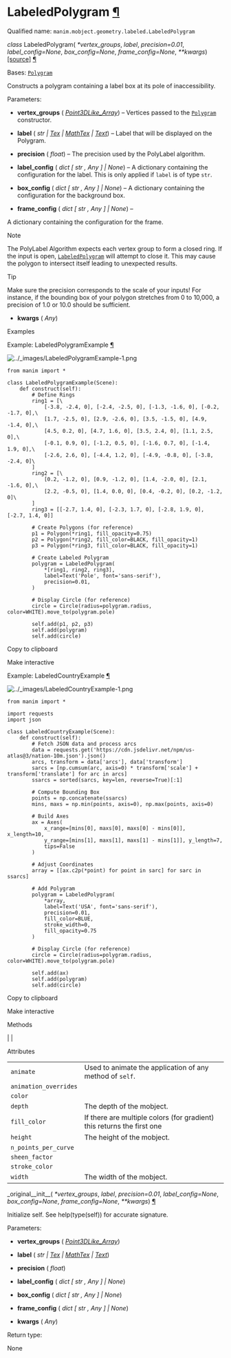 # LabeledPolygram [¶](https://docs.manim.community/en/stable/reference/manim.mobject.geometry.labeled.LabeledPolygram.html\#labeledpolygram "Link to this heading")

Qualified name: `manim.mobject.geometry.labeled.LabeledPolygram`

_class_ LabeledPolygram( _\*vertex\_groups_, _label_, _precision=0.01_, _label\_config=None_, _box\_config=None_, _frame\_config=None_, _\*\*kwargs_) [\[source\]](https://docs.manim.community/en/stable/_modules/manim/mobject/geometry/labeled.html#LabeledPolygram) [¶](https://docs.manim.community/en/stable/reference/manim.mobject.geometry.labeled.LabeledPolygram.html#manim.mobject.geometry.labeled.LabeledPolygram "Link to this definition")

Bases: [`Polygram`](https://docs.manim.community/en/stable/reference/manim.mobject.geometry.polygram.Polygram.html#manim.mobject.geometry.polygram.Polygram "manim.mobject.geometry.polygram.Polygram")

Constructs a polygram containing a label box at its pole of inaccessibility.

Parameters:

- **vertex\_groups** ( [_Point3DLike\_Array_](https://docs.manim.community/en/stable/reference/manim.typing.html#manim.typing.Point3DLike_Array "manim.typing.Point3DLike_Array")) – Vertices passed to the [`Polygram`](https://docs.manim.community/en/stable/reference/manim.mobject.geometry.polygram.Polygram.html#manim.mobject.geometry.polygram.Polygram "manim.mobject.geometry.polygram.Polygram") constructor.

- **label** ( _str_ _\|_ [_Tex_](https://docs.manim.community/en/stable/reference/manim.mobject.text.tex_mobject.Tex.html#manim.mobject.text.tex_mobject.Tex "manim.mobject.text.tex_mobject.Tex") _\|_ [_MathTex_](https://docs.manim.community/en/stable/reference/manim.mobject.text.tex_mobject.MathTex.html#manim.mobject.text.tex_mobject.MathTex "manim.mobject.text.tex_mobject.MathTex") _\|_ [_Text_](https://docs.manim.community/en/stable/reference/manim.mobject.text.text_mobject.Text.html#manim.mobject.text.text_mobject.Text "manim.mobject.text.text_mobject.Text")) – Label that will be displayed on the Polygram.

- **precision** ( _float_) – The precision used by the PolyLabel algorithm.

- **label\_config** ( _dict_ _\[_ _str_ _,_ _Any_ _\]_ _\|_ _None_) – A dictionary containing the configuration for the label.
This is only applied if `label` is of type `str`.

- **box\_config** ( _dict_ _\[_ _str_ _,_ _Any_ _\]_ _\|_ _None_) – A dictionary containing the configuration for the background box.

- **frame\_config** ( _dict_ _\[_ _str_ _,_ _Any_ _\]_ _\|_ _None_) –

A dictionary containing the configuration for the frame.



Note



The PolyLabel Algorithm expects each vertex group to form a closed ring.
If the input is open, [`LabeledPolygram`](https://docs.manim.community/en/stable/reference/manim.mobject.geometry.labeled.LabeledPolygram.html#manim.mobject.geometry.labeled.LabeledPolygram "manim.mobject.geometry.labeled.LabeledPolygram") will attempt to close it.
This may cause the polygon to intersect itself leading to unexpected results.





Tip



Make sure the precision corresponds to the scale of your inputs!
For instance, if the bounding box of your polygon stretches from 0 to 10,000, a precision of 1.0 or 10.0 should be sufficient.

- **kwargs** ( _Any_)


Examples

Example: LabeledPolygramExample [¶](https://docs.manim.community/en/stable/reference/manim.mobject.geometry.labeled.LabeledPolygram.html#labeledpolygramexample)

![../_images/LabeledPolygramExample-1.png](https://docs.manim.community/en/stable/_images/LabeledPolygramExample-1.png)

```
from manim import *

class LabeledPolygramExample(Scene):
    def construct(self):
        # Define Rings
        ring1 = [\
            [-3.8, -2.4, 0], [-2.4, -2.5, 0], [-1.3, -1.6, 0], [-0.2, -1.7, 0],\
            [1.7, -2.5, 0], [2.9, -2.6, 0], [3.5, -1.5, 0], [4.9, -1.4, 0],\
            [4.5, 0.2, 0], [4.7, 1.6, 0], [3.5, 2.4, 0], [1.1, 2.5, 0],\
            [-0.1, 0.9, 0], [-1.2, 0.5, 0], [-1.6, 0.7, 0], [-1.4, 1.9, 0],\
            [-2.6, 2.6, 0], [-4.4, 1.2, 0], [-4.9, -0.8, 0], [-3.8, -2.4, 0]\
        ]
        ring2 = [\
            [0.2, -1.2, 0], [0.9, -1.2, 0], [1.4, -2.0, 0], [2.1, -1.6, 0],\
            [2.2, -0.5, 0], [1.4, 0.0, 0], [0.4, -0.2, 0], [0.2, -1.2, 0]\
        ]
        ring3 = [[-2.7, 1.4, 0], [-2.3, 1.7, 0], [-2.8, 1.9, 0], [-2.7, 1.4, 0]]

        # Create Polygons (for reference)
        p1 = Polygon(*ring1, fill_opacity=0.75)
        p2 = Polygon(*ring2, fill_color=BLACK, fill_opacity=1)
        p3 = Polygon(*ring3, fill_color=BLACK, fill_opacity=1)

        # Create Labeled Polygram
        polygram = LabeledPolygram(
            *[ring1, ring2, ring3],
            label=Text('Pole', font='sans-serif'),
            precision=0.01,
        )

        # Display Circle (for reference)
        circle = Circle(radius=polygram.radius, color=WHITE).move_to(polygram.pole)

        self.add(p1, p2, p3)
        self.add(polygram)
        self.add(circle)

```

Copy to clipboard

Make interactive

Example: LabeledCountryExample [¶](https://docs.manim.community/en/stable/reference/manim.mobject.geometry.labeled.LabeledPolygram.html#labeledcountryexample)

![../_images/LabeledCountryExample-1.png](https://docs.manim.community/en/stable/_images/LabeledCountryExample-1.png)

```
from manim import *

import requests
import json

class LabeledCountryExample(Scene):
    def construct(self):
        # Fetch JSON data and process arcs
        data = requests.get('https://cdn.jsdelivr.net/npm/us-atlas@3/nation-10m.json').json()
        arcs, transform = data['arcs'], data['transform']
        sarcs = [np.cumsum(arc, axis=0) * transform['scale'] + transform['translate'] for arc in arcs]
        ssarcs = sorted(sarcs, key=len, reverse=True)[:1]

        # Compute Bounding Box
        points = np.concatenate(ssarcs)
        mins, maxs = np.min(points, axis=0), np.max(points, axis=0)

        # Build Axes
        ax = Axes(
            x_range=[mins[0], maxs[0], maxs[0] - mins[0]], x_length=10,
            y_range=[mins[1], maxs[1], maxs[1] - mins[1]], y_length=7,
            tips=False
        )

        # Adjust Coordinates
        array = [[ax.c2p(*point) for point in sarc] for sarc in ssarcs]

        # Add Polygram
        polygram = LabeledPolygram(
            *array,
            label=Text('USA', font='sans-serif'),
            precision=0.01,
            fill_color=BLUE,
            stroke_width=0,
            fill_opacity=0.75
        )

        # Display Circle (for reference)
        circle = Circle(radius=polygram.radius, color=WHITE).move_to(polygram.pole)

        self.add(ax)
        self.add(polygram)
        self.add(circle)

```

Copy to clipboard

Make interactive

Methods

|
|

Attributes

|     |     |
| --- | --- |
| `animate` | Used to animate the application of any method of `self`. |
| `animation_overrides` |  |
| `color` |  |
| `depth` | The depth of the mobject. |
| `fill_color` | If there are multiple colors (for gradient) this returns the first one |
| `height` | The height of the mobject. |
| `n_points_per_curve` |  |
| `sheen_factor` |  |
| `stroke_color` |  |
| `width` | The width of the mobject. |

\_original\_\_init\_\_( _\*vertex\_groups_, _label_, _precision=0.01_, _label\_config=None_, _box\_config=None_, _frame\_config=None_, _\*\*kwargs_) [¶](https://docs.manim.community/en/stable/reference/manim.mobject.geometry.labeled.LabeledPolygram.html#manim.mobject.geometry.labeled.LabeledPolygram._original__init__ "Link to this definition")

Initialize self. See help(type(self)) for accurate signature.

Parameters:

- **vertex\_groups** ( [_Point3DLike\_Array_](https://docs.manim.community/en/stable/reference/manim.typing.html#manim.typing.Point3DLike_Array "manim.typing.Point3DLike_Array"))

- **label** ( _str_ _\|_ [_Tex_](https://docs.manim.community/en/stable/reference/manim.mobject.text.tex_mobject.Tex.html#manim.mobject.text.tex_mobject.Tex "manim.mobject.text.tex_mobject.Tex") _\|_ [_MathTex_](https://docs.manim.community/en/stable/reference/manim.mobject.text.tex_mobject.MathTex.html#manim.mobject.text.tex_mobject.MathTex "manim.mobject.text.tex_mobject.MathTex") _\|_ [_Text_](https://docs.manim.community/en/stable/reference/manim.mobject.text.text_mobject.Text.html#manim.mobject.text.text_mobject.Text "manim.mobject.text.text_mobject.Text"))

- **precision** ( _float_)

- **label\_config** ( _dict_ _\[_ _str_ _,_ _Any_ _\]_ _\|_ _None_)

- **box\_config** ( _dict_ _\[_ _str_ _,_ _Any_ _\]_ _\|_ _None_)

- **frame\_config** ( _dict_ _\[_ _str_ _,_ _Any_ _\]_ _\|_ _None_)

- **kwargs** ( _Any_)


Return type:

None